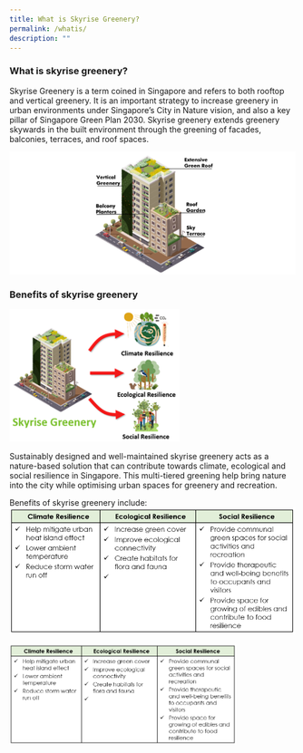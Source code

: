 ```yaml
---
title: What is Skyrise Greenery?
permalink: /whatis/
description: ""
---
```

### What is skyrise greenery?
Skyrise Greenery is a term coined in Singapore and refers to both rooftop and
vertical greenery. It is an important strategy to increase greenery in urban environments under Singapore’s City in Nature vision, and also a key pillar of Singapore Green Plan 2030. Skyrise greenery extends greenery skywards in the built environment through the greening of facades, balconies, terraces, and roof spaces.

![](/images/Graphics/skyrise%20greenery%20-%20whatis300.png)
### Benefits of skyrise greenery

<img style="width:300px" src="/images/Graphics/sgclimateecologicalsocialresilience.png">

Sustainably designed and well-maintained skyrise greenery acts as a nature-based solution that can contribute towards climate, ecological and social resilience in Singapore. This multi-tiered greening help bring nature into the city while optimising urban spaces for greenery and recreation. 

Benefits of skyrise greenery include:
![](/images/Graphics/sgbenefits.PNG)

<img style="width:400px" src="/images/Graphics/sgbenefits.PNG">
